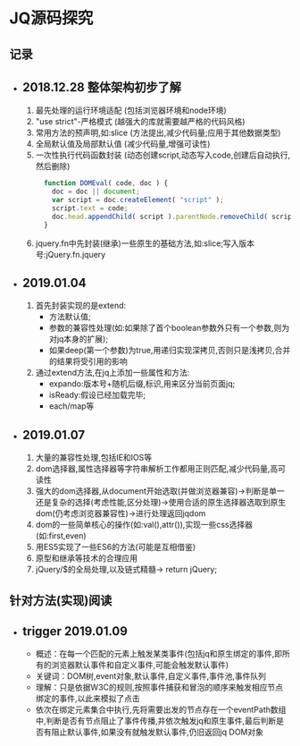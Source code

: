 # JQ源码探究

## 记录

- ## 2018.12.28 整体架构初步了解
   1. 最先处理的运行环境适配 (包括浏览器环境和node环境)
   2. "use strict"-严格模式 (越强大的库就需要越严格的代码风格)
   3. 常用方法的预声明,如:slice (方法提出,减少代码量;应用于其他数据类型)
   4. 全局默认值及局部默认值 (减少代码量,增强可读性)
   5. 一次性执行代码函数封装 (动态创建script,动态写入code,创建后自动执行,然后删除)
      ```javascript
        function DOMEval( code, doc ) {
          doc = doc || document;
          var script = doc.createElement( "script" );
          script.text = code;
          doc.head.appendChild( script ).parentNode.removeChild( script );
        }
      ```
   6. jquery.fn中先封装(继承)一些原生的基础方法,如:slice;写入版本号:jQuery.fn.jquery
- ## 2019.01.04
   1. 首先封装实现的是extend:
      - 方法默认值;
      - 参数的兼容性处理(如:如果除了首个boolean参数外只有一个参数,则为对jq本身的扩展);
      - 如果deep(第一个参数)为true,用递归实现深拷贝,否则只是浅拷贝,合并的结果将受引用的影响
   2. 通过extend方法,在jq上添加一些属性和方法:
      - expando:版本号+随机后缀,标识,用来区分当前页面jq;
      - isReady:假设已经加载完毕;
      - each/map等
- ## 2019.01.07
   1. 大量的兼容性处理,包括IE和IOS等
   2. dom选择器,属性选择器等字符串解析工作都用正则匹配,减少代码量,高可读性
   3. 强大的dom选择器,从document开始选取(并做浏览器兼容)->判断是单一还是复杂的选择(考虑性能,区分处理)->使用合适的原生选择器选取到原生dom(仍考虑浏览器兼容性)->进行处理返回jqdom
   4. dom的一些简单核心的操作(如:val(),attr()),实现一些css选择器(如:first,even)
   5. 用ES5实现了一些ES6的方法(可能是互相借鉴)
   6. 原型和继承等技术的合理应用
   7. jQuery/$的全局处理,以及链式精髓-> return jQuery;

## 针对方法(实现)阅读

- ## trigger 2019.01.09
  - 概述：在每一个匹配的元素上触发某类事件(包括jq和原生绑定的事件,即所有的浏览器默认事件和自定义事件,可能会触发默认事件)
  - 关键词：DOM树,event对象,默认事件,自定义事件,事件池,事件队列
  - 理解：只是依据W3C的规则,按照事件捕获和冒泡的顺序来触发相应节点绑定的事件,以此来模拟了点击
  - 依次在绑定元素集合中执行,先将需要出发的节点存在一个eventPath数组中,判断是否有节点阻止了事件传播,并依次触发jq和原生事件,最后判断是否有阻止默认事件,如果没有就触发默认事件,仍旧返回jq DOM对象